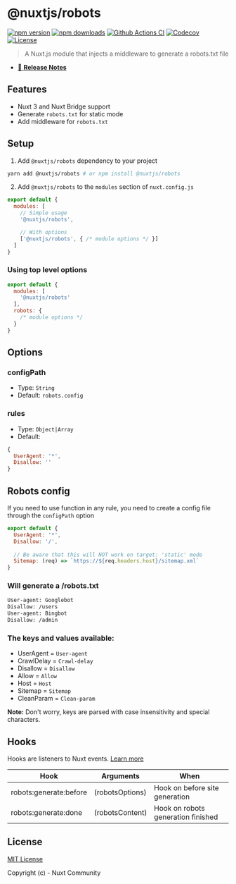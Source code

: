 # @nuxtjs/robots

[![npm version][npm-version-src]][npm-version-href]
[![npm downloads][npm-downloads-src]][npm-downloads-href]
[![Github Actions CI][github-actions-ci-src]][github-actions-ci-href]
[![Codecov][codecov-src]][codecov-href]
[![License][license-src]][license-href]

> A Nuxt.js module that injects a middleware to generate a robots.txt file

- [📖 **Release Notes**](./CHANGELOG.md)

## Features

- Nuxt 3 and Nuxt Bridge support
- Generate `robots.txt` for static mode
- Add middleware for `robots.txt`

## Setup

1. Add `@nuxtjs/robots` dependency to your project

```bash
yarn add @nuxtjs/robots # or npm install @nuxtjs/robots
```

2. Add `@nuxtjs/robots` to the `modules` section of `nuxt.config.js`

```js
export default {
  modules: [
    // Simple usage
    '@nuxtjs/robots',

    // With options
    ['@nuxtjs/robots', { /* module options */ }]
  ]
}
```

### Using top level options

```js
export default {
  modules: [
    '@nuxtjs/robots'
  ],
  robots: {
    /* module options */
  }
}
```

## Options

### configPath

- Type: `String`
- Default: `robots.config`

### rules

- Type: `Object|Array`
- Default: 
```js
{
  UserAgent: '*',
  Disallow: ''
}
```

## Robots config

If you need to use function in any rule, you need to create a config file through the `configPath` option

```js
export default {
  UserAgent: '*',
  Disallow: '/',
      
  // Be aware that this will NOT work on target: 'static' mode
  Sitemap: (req) => `https://${req.headers.host}/sitemap.xml`
}
```

### Will generate a /robots.txt

```bash
User-agent: Googlebot
Disallow: /users
User-agent: Bingbot
Disallow: /admin
```

### The keys and values available:

- UserAgent = `User-agent`
- CrawlDelay = `Crawl-delay`
- Disallow = `Disallow`
- Allow = `Allow`
- Host = `Host`
- Sitemap = `Sitemap`
- CleanParam = `Clean-param`

**Note:** Don't worry, keys are parsed with case insensitivity and special characters.

## Hooks

Hooks are listeners to Nuxt events. [Learn more](https://nuxtjs.org/docs/configuration-glossary/configuration-hooks/)

| Hook                   | Arguments             | When                               |
| ---------------------- | --------------------- | ---------------------------------- |
| robots:generate:before | (robotsOptions)       | Hook on before site generation     |
| robots:generate:done   | (robotsContent)       | Hook on robots generation finished |

## License

[MIT License](./LICENSE)

Copyright (c) - Nuxt Community

<!-- Badges -->
[npm-version-src]: https://img.shields.io/npm/v/@nuxtjs/robots/latest.svg
[npm-version-href]: https://npmjs.com/package/@nuxtjs/robots

[npm-downloads-src]: https://img.shields.io/npm/dt/@nuxtjs/robots.svg
[npm-downloads-href]: https://npmjs.com/package/@nuxtjs/robots

[github-actions-ci-src]: https://github.com/nuxt-community/robots-module/workflows/ci/badge.svg
[github-actions-ci-href]: https://github.com/nuxt-community/robots-module/actions?query=workflow%3Aci

[codecov-src]: https://img.shields.io/codecov/c/github/nuxt-community/robots-module.svg
[codecov-href]: https://codecov.io/gh/nuxt-community/robots-module

[license-src]: https://img.shields.io/npm/l/@nuxtjs/robots.svg
[license-href]: https://npmjs.com/package/@nuxtjs/robots
